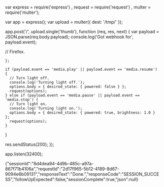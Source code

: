 var express = require('express')
  , request = require('request')
  , multer  = require('multer');

var app = express();
var upload = multer({ dest: '/tmp/' });

app.post('/', upload.single('thumb'), function (req, res, next) {
  var payload = JSON.parse(req.body.payload);
  console.log('Got webhook for', payload.event);

  // Firefox.

    };

    if (payload.event == 'media.play' || payload.event == 'media.resume') {
      // Turn light off.
      console.log('Turning light off.');
      options.body = { desired_state: { powered: false } };
      request(options);
    } else if (payload.event == 'media.pause' || payload.event == 'media.stop') {
      // Turn light on.
      console.log('Turning light on.');
      options.body = { desired_state: { powered: true, brightness: 1.0 } };
      request(options);
    }
  }

  res.sendStatus(200);
});

app.listen(32400);

{"sessionId":"8d4dea94-4d9b-485c-a97a-867f71b4106a","requestId":"2d17f965-5b12-4189-8d67-9094e6b09131","responseText":"Done.","responseCode":"SESSION_SUCCESS","followUpExpected":false,"sessionComplete":true,"json":null}

